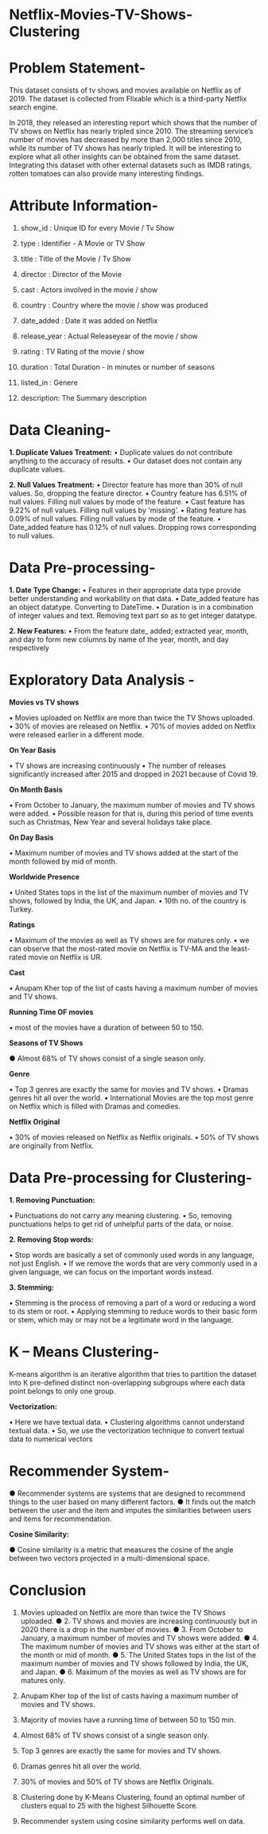# Netflix-Movies-TV-Shows-Clustering

# Problem Statement-
This dataset consists of tv shows and movies available on Netflix as of 2019. The dataset is collected from Flixable which is a third-party Netflix search engine.

In 2018, they released an interesting report which shows that the number of TV shows on Netflix has nearly tripled since 2010. The streaming service’s number of movies has decreased by more than 2,000 titles since 2010, while its number of TV shows has nearly tripled. It will be interesting to explore what all other insights can be obtained from the same dataset.
Integrating this dataset with other external datasets such as IMDB ratings, rotten tomatoes can also provide many interesting findings.

# Attribute Information-

1) show_id : Unique ID for every Movie / Tv Show

2) type : Identifier - A Movie or TV Show

3) title : Title of the Movie / Tv Show

4) director : Director of the Movie

5) cast : Actors involved in the movie / show

6) country : Country where the movie / show was produced

7) date_added : Date it was added on Netflix

8) release_year : Actual Releaseyear of the movie / show

9) rating : TV Rating of the movie / show

10) duration : Total Duration - in minutes or number of seasons

11) listed_in : Genere

12) description: The Summary description

# Data Cleaning-

**1. Duplicate Values Treatment:**
 • Duplicate values do not contribute anything to the accuracy of results.
 • Our dataset does not contain any duplicate values.

 **2. Null Values Treatment:**
 • Director feature has more than 30% of null values. So, dropping the feature
director.
 • Country feature has 6.51% of null values. Filling null values by mode of the
feature.
 • Cast feature has 9.22% of null values. Filling null values by 'missing’.
 • Rating feature has 0.09% of null values. Filling null values by mode of the feature.
 • Date_added feature has 0.12% of null values. Dropping rows corresponding to null
values.

# Data Pre-processing-

**1. Date Type Change:**
• Features in their appropriate data type provide better understanding and
workability on that data.
• Date_added feature has an object datatype. Converting to DateTime.
• Duration is in a combination of integer values and text. Removing text part so
as to get integer datatype.

**2. New Features:**
• From the feature date_ added; extracted year, month, and day to form new
columns by name of the year, month, and day respectively

# Exploratory Data Analysis - 

**Movies vs TV shows**

• Movies uploaded on Netflix are more than twice the TV Shows uploaded.
• 30% of movies are released on Netflix.
• 70% of movies added on Netflix were released earlier in a different mode.

**On Year Basis**

• TV shows are increasing continuously
• The number of releases significantly increased after 2015 and dropped in
2021 because of Covid 19.

**On Month Basis**

• From October to January, the maximum number of movies and TV
shows were added.
• Possible reason for that is, during this period of time events such 
as Christmas, New Year and several holidays take place.

**On Day Basis**

• Maximum number of movies and TV shows added at the start 
of the month followed by mid of month.

**Worldwide Presence**

• United States tops in the list of the maximum number of movies and TV
shows, followed by India, the UK, and Japan.
• 10th no. of the country is Turkey.

**Ratings**

• Maximum of the movies as well as TV shows are for
matures only.
• we can observe that the most-rated movie on Netflix is TV-MA
and the least-rated movie on Netflix is UR.

**Cast**

• Anupam Kher top of the list of casts having a maximum
number of movies and TV shows.

**Running Time OF movies**

• most of the movies have a duration of between 50 to 150.

**Seasons of TV Shows**

● Almost 68% of TV shows
consist of a single season
only.

**Genre**

• Top 3 genres are exactly the same for movies and TV shows.
• Dramas genres hit all over the world.
• International Movies are the top most genre on Netflix which is filled with Dramas
and comedies.

**Netflix Original**

• 30% of movies released on Netflix as Netflix originals.
• 50% of TV shows are originally from Netflix.

# Data Pre-processing for Clustering-

**1. Removing Punctuation:**

• Punctuations do not carry any meaning clustering.
• So, removing punctuations helps to get rid of unhelpful parts of
the data, or noise.

**2. Removing Stop words:**

• Stop words are basically a set of commonly used words in any
language, not just English.
• If we remove the words that are very commonly used in a given
language, we can focus on the important words instead.

**3. Stemming:**

• Stemming is the process of removing a part of a word or
reducing a word to its stem or root.
• Applying stemming to reduce words to their basic form or
stem, which may or may not be a legitimate word in the
language.

# K – Means Clustering-

K-means algorithm is an iterative algorithm that tries to partition
the dataset into K pre-defined distinct non-overlapping
subgroups where each data point belongs to only one group.

**Vectorization:** 

• Here we have textual data.
• Clustering algorithms cannot understand textual data.
• So, we use the vectorization technique to convert textual data
to numerical vectors

# Recommender System-

● Recommender systems are systems that are designed to recommend
things to the user based on many different factors.
● It finds out the match between the user and the item and imputes the
similarities between users and items for recommendation.

**Cosine Similarity:**

● Cosine similarity is a metric that measures the cosine of the angle
between two vectors projected in a multi-dimensional space.


# Conclusion

1. Movies uploaded on Netflix are more than twice the TV Shows
uploaded.
● 2. TV shows and movies are increasing continuously but in 2020
there is a drop in the number of movies.
● 3. From October to January, a maximum number of movies and TV
shows were added.
● 4. The maximum number of movies and TV shows was either at the
start of the month or mid of month.
● 5. The United States tops in the list of the maximum number of
movies and TV shows followed by India, the UK, and Japan.
● 6. Maximum of the movies as well as TV shows are for matures only.

7. Anupam Kher top of the list of casts having a maximum
number of movies and TV shows.
8. Majority of movies have a running time of between 50 to 150
min.
9. Almost 68% of TV shows consist of a single season only.
10. Top 3 genres are exactly the same for movies and TV
shows.
11. Dramas genres hit all over the world.
12. 30% of movies and 50% of TV shows are Netflix Originals.
13. Clustering done by K-Means Clustering, found an optimal
number of clusters equal to 25 with the highest Silhouette Score.
14. Recommender system using cosine similarity performs well
on data.

